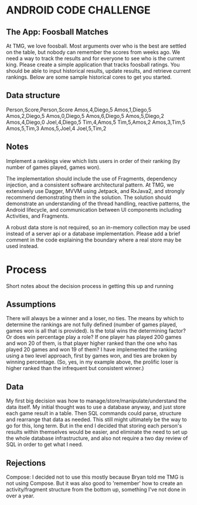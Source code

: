 # ANDROID CODE CHALLENGE
## The App: Foosball Matches
At TMG, we love foosball. Most arguments over who is the best are settled on the table, but nobody can remember the scores from weeks ago. We need a way to track the results and for everyone to see who is the current king. Please create a simple application that tracks foosball ratings. You should be able to input historical results, update results, and retrieve current rankings. Below are some sample historical cores to get you started.

## Data structure
Person,Score,Person,Score
Amos,4,Diego,5
Amos,1,Diego,5
Amos,2,Diego,5
Amos,0,Diego,5
Amos,6,Diego,5
Amos,5,Diego,2
Amos,4,Diego,0
Joel,4,Diego,5
Tim,4,Amos,5
Tim,5,Amos,2
Amos,3,Tim,5
Amos,5,Tim,3
Amos,5,Joel,4
Joel,5,Tim,2

## Notes
Implement a rankings view which lists users in order of their ranking (by number of games played, games won).

The implementation should include the use of Fragments, dependency injection, and a consistent software architectural pattern. At TMG, we extensively use Dagger, MVVM using Jetpack, and RxJava2, and strongly recommend demonstrating them in the solution. The solution should demonstrate an understanding of the thread handling, reactive patterns, the Android lifecycle, and communication between UI components including Activities, and Fragments.

A robust data store is not required, so an in-memory collection may be used instead of a server api or a database implementation. Please add a brief comment in the code explaining the boundary where a real store may be used instead.

# Process
Short notes about the decision process in getting this up and running

## Assumptions
There will always be a winner and a loser, no ties.
The means by which to determine the rankings are not fully defined (number of games played, games won is all that is provided). Is the total wins the determining factor? Or does win percentage play a role? If one player has played 200 games and won 20 of them, is that player higher ranked than the one who has played 20 games and won 19 of them? I have implemented the ranking using a two level approach, first by games won, and ties are broken by winning percentage. (So, yes, in my example above, the prolific loser is higher ranked than the infrequent but consistent winner.)

## Data
My first big decision was how to manage/store/manipulate/understand the data itself. My initial thought was to use a database anyway, and just store each game result in a table. Then SQL commands could parse, structure and rearrange that data as needed. This still might ultimately be the way to go for this, long term. But in the end I decided that storing each person's results within themselves would be easier, and eliminate the need to set up the whole database infrastructure, and also not require a two day review of SQL in order to get what I need.

## Rejections
Compose: I decided not to use this mostly because Bryan told me TMG is not using Compose. But it was also good to 'remember' how to create an activity/fragment structure from the bottom up, something I've not done in over a year.

